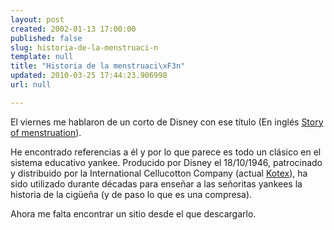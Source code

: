 ```yaml
---
layout: post
created: 2002-01-13 17:00:00
published: false
slug: historia-de-la-menstruaci-n
template: null
title: "Historia de la menstruaci\xF3n"
updated: 2010-03-25 17:44:23.906998
url: null

---
```


El viernes me hablaron de un corto de Disney con ese título (En inglés <a href='http://us.imdb.com/Title?0190806'>Story of menstruation</a>).

He encontrado referencias a él y por lo que parece es todo un clásico en el sistema educativo yankee. Producido por Disney el 18/10/1946, patrocinado y distribuido por la International Cellucotton Company (actual <a href="http://www.kotex.com">Kotex</a>), ha sido utilizado durante décadas para enseñar a las señoritas yankees la historia de la cigüeña (y de paso lo que es una compresa).

Ahora me falta encontrar un sitio desde el que descargarlo.



